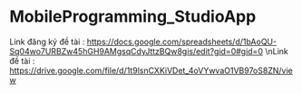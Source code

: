 # MobileProgramming_StudioApp

Link đăng ký đề tài : https://docs.google.com/spreadsheets/d/1bAoQU-Sq04wo7URBZw45hGH9AMgsqCdyJttzBQw8gis/edit?gid=0#gid=0
\nLink đề tài : https://drive.google.com/file/d/1t9lsnCXKiVDet_4oVYwvaO1VB97oS8ZN/view
